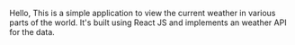 Hello, This is a simple application to view the current weather in various parts of the world. It's built using React JS and implements an weather API for the data.